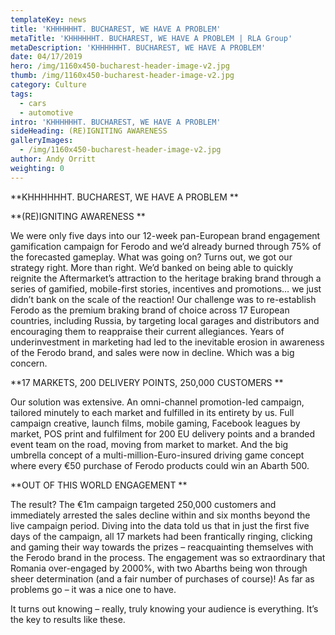 ```yaml
---
templateKey: news
title: 'KHHHHHHT. BUCHAREST, WE HAVE A PROBLEM'
metaTitle: 'KHHHHHHT. BUCHAREST, WE HAVE A PROBLEM | RLA Group'
metaDescription: 'KHHHHHHT. BUCHAREST, WE HAVE A PROBLEM'
date: 04/17/2019
hero: /img/1160x450-bucharest-header-image-v2.jpg
thumb: /img/1160x450-bucharest-header-image-v2.jpg
category: Culture
tags:
  - cars
  - automotive
intro: 'KHHHHHHT. BUCHAREST, WE HAVE A PROBLEM'
sideHeading: (RE)IGNITING AWARENESS
galleryImages:
  - /img/1160x450-bucharest-header-image-v2.jpg
author: Andy Orritt
weighting: 0
---
```

**KHHHHHHT. BUCHAREST, WE HAVE A PROBLEM**



**(RE)IGNITING AWARENESS**

We were only five days into our 12-week pan-European brand engagement gamification campaign for Ferodo and we’d already burned through 75% of the forecasted gameplay. What was going on? Turns out, we got our strategy right. More than right. We’d banked on being able to quickly reignite the Aftermarket’s attraction to the heritage braking brand through a series of gamified, mobile-first stories, incentives and promotions… we just didn’t bank on the scale of the reaction! Our challenge was to re-establish Ferodo as the premium braking brand of choice across 17 European countries, including Russia, by targeting local garages and distributors and encouraging them to reappraise their current allegiances. Years of underinvestment in marketing had led to the inevitable erosion in awareness of the Ferodo brand, and sales were now in decline. Which was a big concern.



**17 MARKETS, 200 DELIVERY POINTS, 250,000 CUSTOMERS**



Our solution was extensive. An omni-channel promotion-led campaign, tailored minutely to each market and fulfilled in its entirety by us. Full campaign creative, launch films, mobile gaming, Facebook leagues by market, POS print and fulfilment for 200 EU delivery points and a branded event team on the road, moving from market to market. And the big umbrella concept of a multi-million-Euro-insured driving game concept where every €50 purchase of Ferodo products could win an Abarth 500.



**OUT OF THIS WORLD ENGAGEMENT**



The result? The €1m campaign targeted 250,000 customers and immediately arrested the sales decline within and six months beyond the live campaign period. Diving into the data told us that in just the first five days of the campaign, all 17 markets had been frantically ringing, clicking and gaming their way towards the prizes – reacquainting themselves with the Ferodo brand in the process. The engagement was so extraordinary that Romania over-engaged by 2000%, with two Abarths being won through sheer determination (and a fair number of purchases of course)! As far as problems go – it was a nice one to have. 



It turns out knowing – really, truly knowing your audience is everything. It’s the key to results like these.

